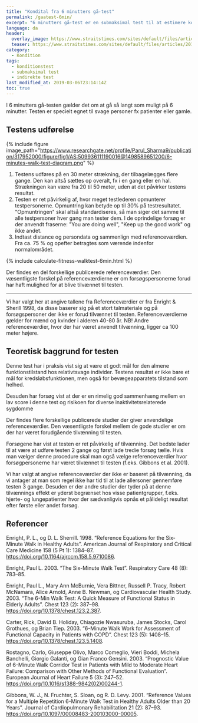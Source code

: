 ```yaml
---
title: "Kondital fra 6 minutters gå-test"
permalink: /gaatest-6min/
excerpt: "6 minutters gå-test er en submaksimal test til at estimere konditallet for relativt fysisk svage personer."
language: da
header:
  overlay_image: https://www.straitstimes.com/sites/default/files/articles/2017/09/04/20170904_1504497527583_2073451859691958_16_amyama4_zuann.jpg
  teaser: https://www.straitstimes.com/sites/default/files/articles/2017/09/04/20170904_1504497527583_2073451859691958_16_amyama4_zuann.jpg
category:
  - Kondition
tags:
  - konditionstest
  - submaksimal test
  - indirekte test
last_modified_at: 2019-03-06T23:14:14Z
toc: true
---
```


I 6 minutters gå-testen gælder det om at gå så langt som muligt på 6 minutter. Testen er specielt egnet til svage personer fx patienter eller gamle.

## Testens udførelse

{% include figure image_path="https://www.researchgate.net/profile/Parul_Sharma9/publication/317952000/figure/fig1/AS:509936111190016@1498589651200/6-minutes-walk-test-diagram.png" %}

1. Testens udføres på en 30 meter strækning, der tilbagelægges flere gange. Den kan altså sættes op overalt, fx i en gang eller en hal. Strækningen kan være fra 20 til 50 meter, uden at det påvirker testens resultat.
2. Testen er ret påvirkelig af, hvor meget testlederen opmunterer testpersonerne. Opmuntring kan betyde op til 30% på testresultatet. "Opmuntringen" skal altså standardiseres, så man siger det samme til alle testpersoner hver gang man tester dem. I de oprindelige forsøg er der anvendt fraserne: "You are doing well", "Keep up the good work" og ikke andet.
3. Indtast distance og persondata og sammenlign med referenceværdien. Fra ca. 75 % og opefter betragtes som værende indenfor normalområdet. 

{% include calculate-fitness-walktest-6min.html %}

Der findes en del forskellige publicerede referenceværdier. Den væsentligste forskel på referenceværdierne er om forsøgspersonerne forud har haft mulighed for at blive tilvænnet til testen. 

***

Vi har valgt her at angive tallene fra Referenceværdier er fra Enright & Sherill 1998, da disse baserer sig på et stort talmateriale og på forsøgspersoner der ikke er forud tilvænnet til testen. Referenceværdierne gælder for mænd og kvinder i alderen 40-80 år.  NB! Andre referenceværdier, hvor der har været anvendt tilvænning, ligger ca 100 meter højere.

## Teoretisk baggrund for testen 

Denne test har i praksis vist sig at være et godt mål for den almene funktionstilstand hos relativtsvage individer. Testens resultat er ikke bare et mål for kredsløbsfunktionen, men også for bevægeapparatets tilstand som helhed.

Desuden har forsøg vist at der er en rimelig god sammenhæng mellem en lav score i denne test og risikoen for diverse inaktivitetsrelaterede sygdomme

Der findes flere forskellige publicerede studier der giver anvendelige referenceværdier. Den væsentligste forskel mellem de gode studier er om der har været forudgående tilvænning til testen.

Forsøgene har vist at testen er ret påvirkelig af tilvænning. Det bedste lader til at være at udføre testen 2 gange og først lade tredie forsøg tælle. Hvis man vælger denne procedure skal man også vælge referenceværdier hvor forsøgpersonerne har været tilvænnet til testen (f.eks. Gibbons et al. 2001).

Vi har valgt at angive referenceværdier der ikke er baseret på tilvænning, da vi antager at man som regel ikke har tid til at lade allersoner gennemføre testen 3 gange. Desuden er der andre studier der tyder på at denne tilvænnings effekt er yderst begrænset hos visse patientgrupper, f.eks. hjerte- og lungepatienter hvor der sædvanligvis opnås et pålideligt resultat efter første eller andet forsøg.

## Referencer

Enright, P. L., og D. L. Sherrill. 1998. “Reference Equations for the Six-Minute Walk in Healthy Adults”. American Journal of Respiratory and Critical Care Medicine 158 (5 Pt 1): 1384–87. https://doi.org/10.1164/ajrccm.158.5.9710086.

Enright, Paul L. 2003. “The Six-Minute Walk Test”. Respiratory Care 48 (8): 783–85.

Enright, Paul L., Mary Ann McBurnie, Vera Bittner, Russell P. Tracy, Robert McNamara, Alice Arnold, Anne B. Newman, og Cardiovascular Health Study. 2003. “The 6-Min Walk Test: A Quick Measure of Functional Status in Elderly Adults”. Chest 123 (2): 387–98. https://doi.org/10.1378/chest.123.2.387.

Carter, Rick, David B. Holiday, Chiagozie Nwasuruba, James Stocks, Carol Grothues, og Brian Tiep. 2003. “6-Minute Walk Work for Assessment of Functional Capacity in Patients with COPD”. Chest 123 (5): 1408–15. https://doi.org/10.1378/chest.123.5.1408.

Rostagno, Carlo, Giuseppe Olivo, Marco Comeglio, Vieri Boddi, Michela Banchelli, Giorgio Galanti, og Gian Franco Gensini. 2003. “Prognostic Value of 6-Minute Walk Corridor Test in Patients with Mild to Moderate Heart Failure: Comparison with Other Methods of Functional Evaluation”. European Journal of Heart Failure 5 (3): 247–52. https://doi.org/10.1016/s1388-9842(02)00244-1.

Gibbons, W. J., N. Fruchter, S. Sloan, og R. D. Levy. 2001. “Reference Values for a Multiple Repetition 6-Minute Walk Test in Healthy Adults Older than 20 Years”. Journal of Cardiopulmonary Rehabilitation 21 (2): 87–93. https://doi.org/10.1097/00008483-200103000-00005.
